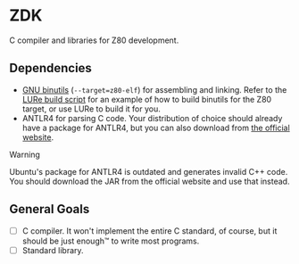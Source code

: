 # ZDK
C compiler and libraries for Z80 development.

## Dependencies
- [GNU binutils](https://www.gnu.org/software/binutils/) (`--target=z80-elf`) for assembling and linking. Refer to the [LURe build script](https://github.com/lure-sh/lure-repo/blob/master/binutils-z80/lure.sh) for an example of how to build binutils for the Z80 target, or use LURe to build it for you.
- ANTLR4 for parsing C code. Your distribution of choice should already have a package for ANTLR4, but you can also download from [the official website](https://www.antlr.org/).

> [!WARNING]
> Ubuntu's package for ANTLR4 is outdated and generates invalid C++ code. You should download the JAR from the official website and use that instead.

## General Goals
- [ ] C compiler. It won't implement the entire C standard, of course, but it should be just enough™ to write most programs.
- [ ] Standard library.
